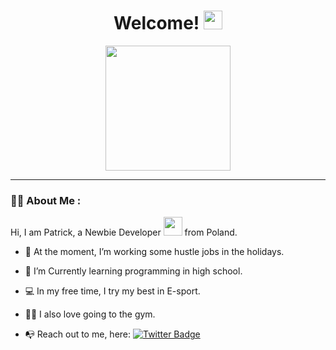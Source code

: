<h1 align="center">Welcome! <img src="https://media.giphy.com/media/hvRJCLFzcasrR4ia7z/giphy.gif" width="30px"/></h1>

<div id="header" align="center">
  <img src="https://media.giphy.com/media/Dh5q0sShxgp13DwrvG/giphy.gif" width="200"/>
</div>

---

### 👨‍💻 About Me :

Hi, I am Patrick, a Newbie Developer <img src="https://media.giphy.com/media/WUlplcMpOCEmTGBtBW/giphy.gif" width="30"> from Poland.

- 🔭 At the moment, I’m working some hustle jobs in the holidays.

- 🌱 I’m Currently learning programming in high school.

- 💻 In my free time, I try my best in E-sport.

- 🏋️‍♂️ I also love going to the gym.

- 📭 Reach out to me, here:  [![Twitter Badge](https://img.shields.io/badge/Twitter-1DA1F2?style=for-the-badge&logo=twitter&logoColor=white)](https://twitter.com/patrikinho00)
